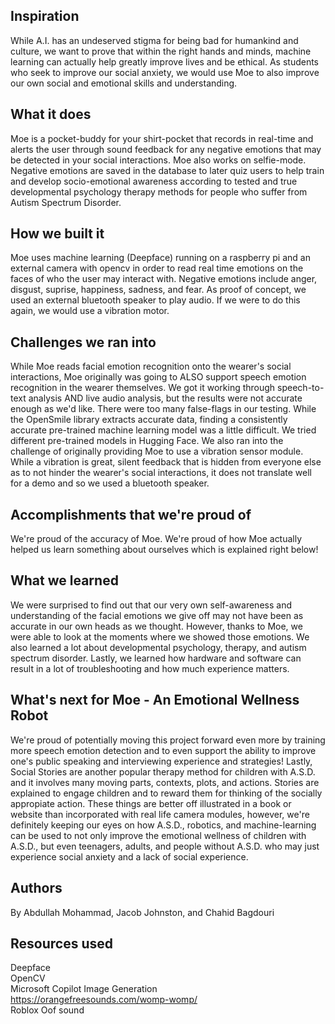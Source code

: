 ## Inspiration
While A.I. has an undeserved stigma for being bad for humankind and culture, we want to prove that within the right hands and minds, machine learning can actually help greatly improve lives and be ethical. As students who seek to improve our social anxiety, we would use Moe to also improve our own social and emotional skills and understanding.

## What it does
Moe is a pocket-buddy for your shirt-pocket that records in real-time and alerts the user through sound feedback for any negative emotions that may be detected in your social interactions. Moe also works on selfie-mode. Negative emotions are saved in the database to later quiz users to help train and develop socio-emotional awareness according to tested and true developmental psychology therapy methods for people who suffer from Autism Spectrum Disorder.

## How we built it
Moe uses machine learning (Deepface) running on a raspberry pi and an external camera with opencv in order to read real time emotions on the faces of who the user may interact with. Negative emotions include anger, disgust, suprise, happiness, sadness, and fear. As proof of concept, we used an external bluetooth speaker to play audio. If we were to do this again, we would use a vibration motor.

## Challenges we ran into
While Moe reads facial emotion recognition onto the wearer's social interactions, Moe originally was going to ALSO support speech emotion recognition in the wearer themselves. We got it working through speech-to-text analysis AND live audio analysis, but the results were not accurate enough as we'd like. There were too many false-flags in our testing. While the OpenSmile library extracts accurate data, finding a consistently accurate pre-trained machine learning model was a little difficult. We tried different pre-trained models in Hugging Face. We also ran into the challenge of originally providing Moe to use a vibration sensor module. While a vibration is great, silent feedback that is hidden from everyone else as to not hinder the wearer's social interactions, it does not translate well for a demo and so we used a bluetooth speaker.

## Accomplishments that we're proud of
We're proud of the accuracy of Moe. We're proud of how Moe actually helped us learn something about ourselves which is explained right below!

## What we learned
We were surprised to find out that our very own self-awareness and understanding of the facial emotions we give off may not have been as accurate in our own heads as we thought. However, thanks to Moe, we were able to look at the moments where we showed those emotions. We also learned a lot about developmental psychology, therapy, and autism spectrum disorder. Lastly, we learned how hardware and software can result in a lot of troubleshooting and how much experience matters.

## What's next for Moe - An Emotional Wellness Robot
We're proud of potentially moving this project forward even more by training more speech emotion detection and to even support the ability to improve one's public speaking and interviewing experience and strategies! Lastly, Social Stories are another popular therapy method for children with A.S.D. and it involves many moving parts, contexts, plots, and actions. Stories are explained to engage children and to reward them for thinking of the socially appropiate action. These things are better off illustrated in a book or website than incorporated with real life camera modules, however, we're definitely keeping our eyes on how A.S.D., robotics, and machine-learning can be used to not only improve the emotional wellness of children with A.S.D., but even teenagers, adults, and people without A.S.D. who may just experience social anxiety and a lack of social experience.

## Authors
By Abdullah Mohammad, Jacob Johnston, and Chahid Bagdouri

## Resources used
Deepface \
OpenCV \
Microsoft Copilot Image Generation \
https://orangefreesounds.com/womp-womp/ \
Roblox Oof sound

